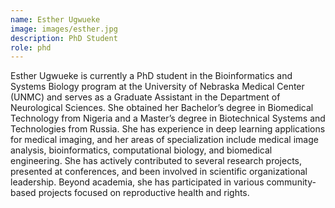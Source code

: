 ```yaml
---
name: Esther Ugwueke
image: images/esther.jpg
description: PhD Student
role: phd
---
```


Esther Ugwueke is currently a PhD student in the Bioinformatics and Systems Biology program at the University of Nebraska Medical Center (UNMC) and serves as a Graduate Assistant in the Department of Neurological Sciences. She obtained her Bachelor’s degree in Biomedical Technology from Nigeria and a Master’s degree in Biotechnical Systems and Technologies from Russia.
She has experience in deep learning applications for medical imaging, and her areas of specialization include medical image analysis, bioinformatics, computational biology, and biomedical engineering. She has actively contributed to several research projects, presented at conferences, and been involved in scientific organizational leadership. Beyond academia, she has participated in various community-based projects focused on reproductive health and rights.
